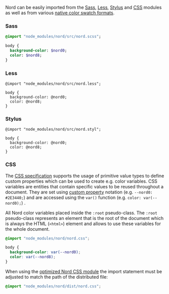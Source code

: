 Nord can be easily imported from the [Sass][sass], [Less][less], [Stylus][stylus] and [CSS][mdn-css-vars] modules as well as from various [native color swatch formats][color-swatches].

### Sass

```sass
@import "node_modules/nord/src/nord.scss";

body {
  background-color: $nord0;
  color: $nord8;
}
```

### Less

```less
@import "node_modules/nord/src/nord.less";

body {
  background-color: @nord0;
  color: @nord8;
}
```

### Stylus

```stylus
@import "node_modules/nord/src/nord.styl";

body {
  background-color: @nord0;
  color: @nord8;
}
```

### CSS

The [CSS specification][w3-css-spec] supports the usage of primitive value types to define custom properties which can be used to create e.g. color variables. CSS variables are entities that contain specific values to be reused throughout a document. They are set using [custom property][mdn-css-vars] notation (e.g. `--nord0: #2E3440;`) and are accessed using the `var()` function (e.g. `color: var(--nord0);`) .

All Nord color variables placed inside the `:root` pseudo-class. The `:root` pseudo-class represents an element that is the root of the document which is always the HTML (`<html>`) element and allows to use these variables for the whole document.

```css
@import "node_modules/nord/nord.css";

body {
  background-color: var(--nord0);
  color: var(--nord8);
}
```

When using the [optimized Nord CSS module][dev-building-optimized-css-module] the import statement must be adjusted to match the path of the distributed file:

```css
@import "node_modules/nord/dist/nord.css";
```

[color-swatches]: color-swatches.md
[dev-building-optimized-css-module]: ../development/building.md#optimized-css-module

[less]: http://lesscss.org
[mdn-css-vars]: https://developer.mozilla.org/en-US/docs/Web/CSS/Using_CSS_variables
[sass]: http://sass-lang.com
[stylus]: http://stylus-lang.com
[w3-css-spec]: https://www.w3.org/TR/css-variables
